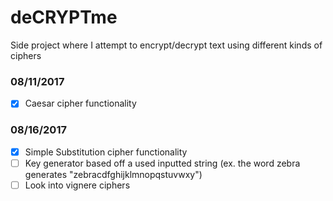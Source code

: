 # deCRYPTme
Side project where I attempt to encrypt/decrypt text using different kinds of ciphers

### 08/11/2017
- [x] Caesar cipher functionality

### 08/16/2017
- [x] Simple Substitution cipher functionality
- [ ] Key generator based off a used inputted string (ex. the word zebra generates
"zebracdfghijklmnopqstuvwxy")
- [ ] Look into vignere ciphers